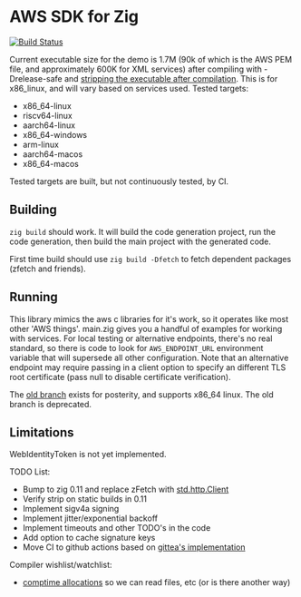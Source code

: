 # AWS SDK for Zig

[![Build Status](https://actions-status.lerch.org/lobo/aws-sdk-for-zig/build)](https://git.lerch.org/lobo/aws-sdk-for-zig/actions?workflow=build.yaml&state=closed)

Current executable size for the demo is 1.7M (90k of which is the AWS PEM file,
and approximately 600K for XML services) after compiling with -Drelease-safe and
[stripping the executable after compilation](https://github.com/ziglang/zig/issues/351).
This is for x86_linux, and will vary based on services used. Tested targets:

* x86_64-linux
* riscv64-linux
* aarch64-linux
* x86_64-windows
* arm-linux
* aarch64-macos
* x86_64-macos

Tested targets are built, but not continuously tested, by CI.

## Building

`zig build` should work. It will build the code generation project, run
the code generation, then build the main project with the generated code.

First time build should use `zig build -Dfetch` to fetch dependent packages
(zfetch and friends).

## Running

This library mimics the aws c libraries for it's work, so it operates like most
other 'AWS things'. main.zig gives you a handful of examples for working with services.
For local testing or alternative endpoints, there's no real standard, so
there is code to look for `AWS_ENDPOINT_URL` environment variable that will
supersede all other configuration. Note that an alternative endpoint may
require passing in a client option to specify an different TLS root certificate
(pass null to disable certificate verification).

The [old branch](https://github.com/elerch/aws-sdk-for-zig/tree/aws-crt) exists
for posterity, and supports x86_64 linux. The old branch is deprecated.

## Limitations

WebIdentityToken is not yet implemented.

TODO List:

* Bump to zig 0.11 and replace zFetch with [std.http.Client](https://github.com/ziglang/zig/blob/master/lib/std/http/Client.zig)
* Verify strip on static builds in 0.11
* Implement sigv4a signing
* Implement jitter/exponential backoff
* Implement timeouts and other TODO's in the code
* Add option to cache signature keys
* Move CI to github actions based on [gittea's implementation](https://blog.gitea.io/2022/12/feature-preview-gitea-actions/)

Compiler wishlist/watchlist:

* [comptime allocations](https://github.com/ziglang/zig/issues/1291) so we can read files, etc (or is there another way)
